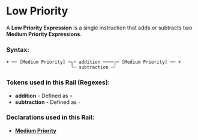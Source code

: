 
# Low Priority

A **Low Priority Expression** is a single instruction
that adds or subtracts two **Medium Priority Expressions**.

### Syntax:

    + ── [Medium Priority] ─╮─ addition ────╭─ [Medium Priority] ── +
                            ╰─ subtraction ─╯

### Tokens used in this Rail (Regexes):

- **addition** - Defined as `+`
- **subtraction** - Defined as `-`

### Declarations used in this Rail:

- [**Medium Priority**](EX-Priority-M.md)
